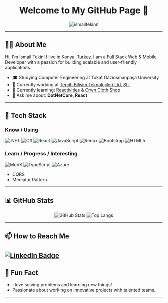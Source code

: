 <h1 align="center">Welcome to My GitHub Page 👋</h1>
<p align="center">
  <img src="https://komarev.com/ghpvc/?username=ismailtekinn&label=Profile%20Views&color=0e75b6&style=flat" alt="ismailtekinn" />
</p>

---

## 👨‍💻 About Me 
Hi, I'm İsmail Tekin! I live in Konya, Turkey. I am a Full Stack Web & Mobile Developer with a passion for building scalable and user-friendly applications.

- 🎓 Studying Computer Engineering at Tokat Gaziosmanpaşa University
- 💼 Currently working at [Tercih Bilişim Teknolojileri Ltd. Şti.](https://www.triaeczane.com/tr)
- 🌱 Currently learning: [Reactivities](https://github.com/ismailtekinn/Reactivities) & [Crwn Cloth Shop](https://github.com/ismailtekinn/crwn-clothing)
- 💬 Ask me about: **DotNetCore, React**

---

## 🔧 Tech Stack
### Know / Using
![.NET](https://img.shields.io/badge/.NET-512BD4?style=for-the-badge&logo=dotnet&logoColor=white)
![C#](https://img.shields.io/badge/C%23-239120?style=for-the-badge&logo=csharp&logoColor=white)
![React](https://img.shields.io/badge/React-61DAFB?style=for-the-badge&logo=react&logoColor=black)
![JavaScript](https://img.shields.io/badge/JavaScript-F7DF1E?style=for-the-badge&logo=javascript&logoColor=black)
![Redux](https://img.shields.io/badge/Redux-764ABC?style=for-the-badge&logo=redux&logoColor=white)
![Bootstrap](https://img.shields.io/badge/Bootstrap-7952B3?style=for-the-badge&logo=bootstrap&logoColor=white)
![HTML5](https://img.shields.io/badge/HTML5-E34F26?style=for-the-badge&logo=html5&logoColor=white)

### Learn / Progress / Interesting
![MobX](https://img.shields.io/badge/MobX-FF9955?style=for-the-badge&logo=mobx&logoColor=white)
![TypeScript](https://img.shields.io/badge/TypeScript-007ACC?style=for-the-badge&logo=typescript&logoColor=white)
![Azure](https://img.shields.io/badge/Azure-0089D6?style=for-the-badge&logo=microsoft-azure&logoColor=white)

- CQRS
- Mediator Pattern

---

## 📊 GitHub Stats 
<p align="center">
  <img src="https://github-readme-stats.vercel.app/api?username=ismailtekinn&show_icons=true&theme=radical" alt="GitHub Stats" />
  <img src="https://github-readme-stats.vercel.app/api/top-langs/?username=ismailtekinn&layout=compact&theme=radical" alt="Top Langs" />
</p>

---

## 📫 How to Reach Me 
[![LinkedIn Badge](https://img.shields.io/badge/LinkedIn-0077B5?style=for-the-badge&logo=linkedin&logoColor=white)](https://www.linkedin.com/in/ismail-tekin-38b40b1a5/)
---

## 🌟 Fun Fact
- I love solving problems and learning new things!
- Passionate about working on innovative projects with talented teams.

---

<!--
**ismailtekinn/ismailtekinn** is a ✨ _special_ ✨ repository because its `README.md` (this file) appears on your GitHub profile.
-->
